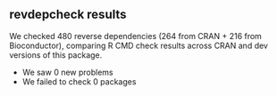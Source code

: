 ## revdepcheck results

We checked 480 reverse dependencies (264 from CRAN + 216 from Bioconductor), comparing R CMD check results across CRAN and dev versions of this package.

 * We saw 0 new problems
 * We failed to check 0 packages

